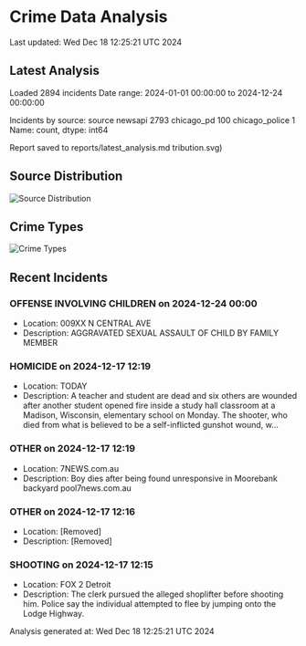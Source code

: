# Crime Data Analysis
Last updated: Wed Dec 18 12:25:21 UTC 2024

## Latest Analysis

Loaded 2894 incidents
Date range: 2024-01-01 00:00:00 to 2024-12-24 00:00:00

Incidents by source:
source
newsapi           2793
chicago_pd         100
chicago_police       1
Name: count, dtype: int64

Report saved to reports/latest_analysis.md
tribution.svg)

## Source Distribution
![Source Distribution](images/source_distribution.svg)

## Crime Types
![Crime Types](images/crime_types.svg)

## Recent Incidents

### OFFENSE INVOLVING CHILDREN on 2024-12-24 00:00
- Location: 009XX N CENTRAL AVE
- Description: AGGRAVATED SEXUAL ASSAULT OF CHILD BY FAMILY MEMBER


### HOMICIDE on 2024-12-17 12:19
- Location: TODAY
- Description: A teacher and student are dead and six others are wounded after another student opened fire inside a study hall classroom at a Madison, Wisconsin, elementary school on Monday. The shooter, who died from what is believed to be a self-inflicted gunshot wound, w…


### OTHER on 2024-12-17 12:19
- Location: 7NEWS.com.au
- Description: Boy dies after being found unresponsive in Moorebank backyard pool7news.com.au


### OTHER on 2024-12-17 12:16
- Location: [Removed]
- Description: [Removed]


### SHOOTING on 2024-12-17 12:15
- Location: FOX 2 Detroit
- Description: The clerk pursued the alleged shoplifter before shooting him. Police say the individual attempted to flee by jumping onto the Lodge Highway.

Analysis generated at: Wed Dec 18 12:25:21 UTC 2024
